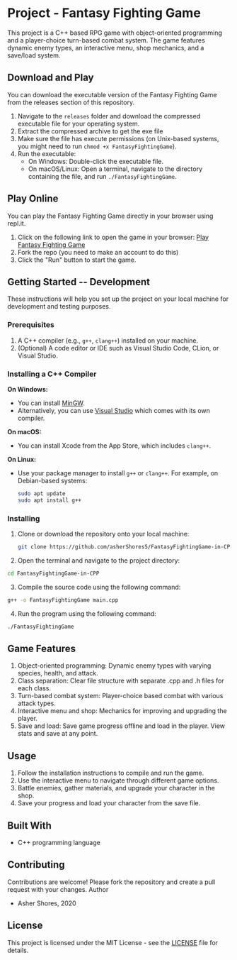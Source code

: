# Project - Fantasy Fighting Game

This project is a C++ based RPG game with object-oriented programming and a player-choice turn-based combat system. The game features dynamic enemy types, an interactive menu, shop mechanics, and a save/load system.

## Download and Play

You can download the executable version of the Fantasy Fighting Game from the releases section of this repository.

1. Navigate to the `releases` folder and download the compressed executable file for your operating system.
2. Extract the compressed archive to get the exe file 
3. Make sure the file has execute permissions (on Unix-based systems, you might need to run `chmod +x FantasyFightingGame`).
4. Run the executable:
   - On Windows: Double-click the executable file.
   - On macOS/Linux: Open a terminal, navigate to the directory containing the file, and run `./FantasyFightingGame`.

## Play Online

You can play the Fantasy Fighting Game directly in your browser using repl.it.

1. Click on the following link to open the game in your browser: [Play Fantasy Fighting Game](https://replit.com/@AsherShores1/FantasyFightingGame)
3. Fork the repo (you need to make an account to do this)
3. Click the "Run" button to start the game.


## Getting Started -- Development

These instructions will help you set up the project on your local machine for development and testing purposes.

### Prerequisites

1. A C++ compiler (e.g., `g++`, `clang++`) installed on your machine.
2. (Optional) A code editor or IDE such as Visual Studio Code, CLion, or Visual Studio.

### Installing a C++ Compiler

**On Windows:**
- You can install [MinGW](http://www.mingw.org/).
- Alternatively, you can use [Visual Studio](https://visualstudio.microsoft.com/) which comes with its own compiler.

**On macOS:**
- You can install Xcode from the App Store, which includes `clang++`.

**On Linux:**
- Use your package manager to install `g++` or `clang++`. For example, on Debian-based systems:
  ```sh
  sudo apt update
  sudo apt install g++
  ```

### Installing

1. Clone or download the repository onto your local machine:
    ```sh
    git clone https://github.com/asherShores5/FantasyFightingGame-in-CPP.git
    ```

2. Open the terminal and navigate to the project directory:
  ```sh
  cd FantasyFightingGame-in-CPP
  ```

3. Compile the source code using the following command:
  ```sh
  g++ -o FantasyFightingGame main.cpp
  ```
  
4. Run the program using the following command:
  ```sh
  ./FantasyFightingGame
  ```

## Game Features

1. Object-oriented programming: Dynamic enemy types with varying species, health, and attack.
2. Class separation: Clear file structure with separate .cpp and .h files for each class.
3. Turn-based combat system: Player-choice based combat with various attack types.
4. Interactive menu and shop: Mechanics for improving and upgrading the player.
5. Save and load: Save game progress offline and load in the player. View stats and save at any point.

## Usage

  1. Follow the installation instructions to compile and run the game.
  2. Use the interactive menu to navigate through different game options.
  3. Battle enemies, gather materials, and upgrade your character in the shop.
  4. Save your progress and load your character from the save file.

## Built With

- C++ programming language

## Contributing

Contributions are welcome! Please fork the repository and create a pull request with your changes.
Author

  - Asher Shores, 2020

## License

This project is licensed under the MIT License - see the [LICENSE](https://github.com/asherShores5/FantasyFightingGame-in-CPP/blob/main/license) file for details.
